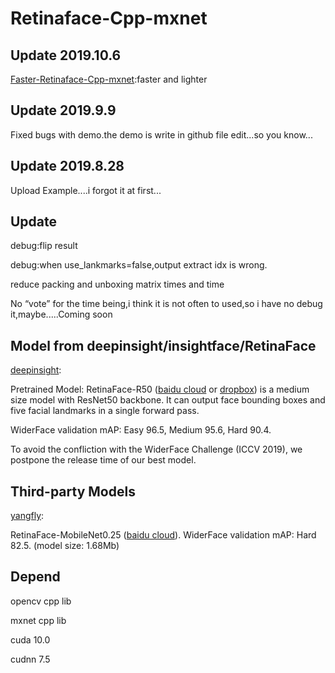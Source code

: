 # Retinaface-Cpp-mxnet

## Update 2019.10.6
[Faster-Retinaface-Cpp-mxnet](https://github.com/ZHEQIUSHUI/Faster-RetinaFace-Cpp-mxnet):faster and lighter

## Update 2019.9.9
Fixed bugs with demo.the demo is write in github file edit...so you know...

## Update 2019.8.28
Upload Example....i forgot it at first...

## Update

debug:flip result

debug:when use_lankmarks=false,output extract idx is wrong. 

reduce packing and unboxing matrix times and time

No “vote” for the time being,i think it is not often to used,so i have no debug it,maybe.....Coming soon


## Model from deepinsight/insightface/RetinaFace

[deepinsight](https://github.com/deepinsight/insightface/tree/master/RetinaFace):

Pretrained Model: RetinaFace-R50 ([baidu cloud](https://pan.baidu.com/s/1C6nKq122gJxRhb37vK0_LQ) or [dropbox](https://www.dropbox.com/s/53ftnlarhyrpkg2/retinaface-R50.zip?dl=0)) is a medium size model with ResNet50 backbone.
It can output face bounding boxes and five facial landmarks in a single forward pass.

WiderFace validation mAP: Easy 96.5, Medium 95.6, Hard 90.4. 

To avoid the confliction with the WiderFace Challenge (ICCV 2019), we postpone the release time of our best model.

## Third-party Models

[yangfly](https://github.com/yangfly): 

RetinaFace-MobileNet0.25 ([baidu cloud](https://pan.baidu.com/s/1P1ypO7VYUbNAezdvLm2m9w)).
WiderFace validation mAP: Hard 82.5. (model size: 1.68Mb)



## Depend

opencv cpp lib

mxnet cpp lib

cuda 10.0

cudnn 7.5
